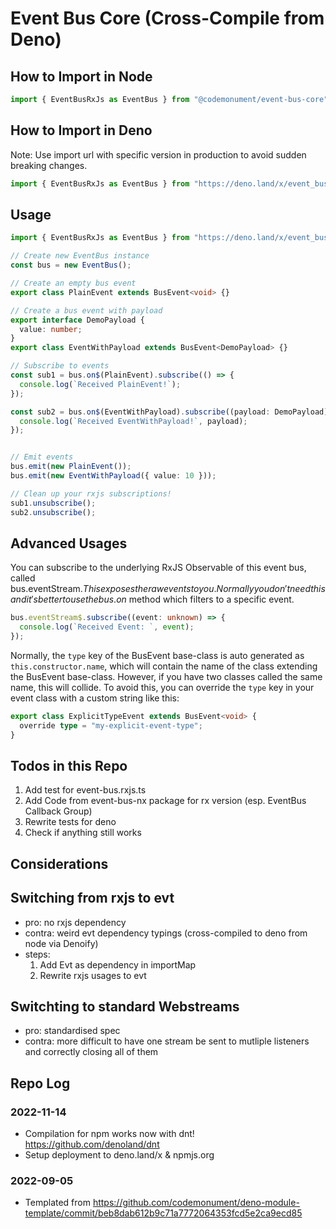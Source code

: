 # Event Bus Core (Cross-Compile from Deno) 

## How to Import in Node 

```ts
import { EventBusRxJs as EventBus } from "@codemonument/event-bus-core";
```

## How to Import in Deno

Note: Use import url with specific version in production to avoid sudden breaking changes.

```ts
import { EventBusRxJs as EventBus } from "https://deno.land/x/event_bus_core/mod.ts";
```

## Usage 

```ts 
import { EventBusRxJs as EventBus } from "https://deno.land/x/event_bus_core";

// Create new EventBus instance
const bus = new EventBus();

// Create an empty bus event
export class PlainEvent extends BusEvent<void> {}

// Create a bus event with payload
export interface DemoPayload {
  value: number;
}
export class EventWithPayload extends BusEvent<DemoPayload> {}

// Subscribe to events
const sub1 = bus.on$(PlainEvent).subscribe(() => {
  console.log(`Received PlainEvent!`);
});

const sub2 = bus.on$(EventWithPayload).subscribe((payload: DemoPayload) => {
  console.log(`Received EventWithPayload!`, payload);
});


// Emit events 
bus.emit(new PlainEvent());
bus.emit(new EventWithPayload({ value: 10 }));

// Clean up your rxjs subscriptions!
sub1.unsubscribe();
sub2.unsubscribe();

```

## Advanced Usages

You can subscribe to the underlying RxJS Observable of this event bus, called bus.eventStream$. 
This exposes the raw events to you. 
Normally you don't need this and it's better to use the bus.on$ method which filters to a specific event. 

```ts
bus.eventStream$.subscribe((event: unknown) => {
  console.log(`Received Event: `, event);
});
```

Normally, the `type` key of the BusEvent base-class is auto generated as `this.constructor.name`, which will contain the name of the class extending the BusEvent base-class. 
However, if you have two classes called the same name, this will collide. 
To avoid this, you can override the `type` key in your event class with a custom string like this: 

```ts
export class ExplicitTypeEvent extends BusEvent<void> {
  override type = "my-explicit-event-type";
}
```

## Todos in this Repo

1. Add test for event-bus.rxjs.ts 
2. Add Code from event-bus-nx package for rx version (esp. EventBus Callback Group)
3. Rewrite tests for deno 
4. Check if anything still works 

## Considerations

## Switching from rxjs to evt 
- pro: no rxjs dependency 
- contra: weird evt dependency typings (cross-compiled to deno from node via Denoify)
- steps: 
  1. Add Evt as dependency in importMap 
  2. Rewrite rxjs usages to evt 

## Switchting to standard Webstreams 
- pro: standardised spec 
- contra: more difficult to have one stream be sent to mutliple listeners and correctly closing all of them

## Repo Log 

### 2022-11-14 
- Compilation for npm works now with dnt! https://github.com/denoland/dnt
- Setup deployment to deno.land/x & npmjs.org

### 2022-09-05 
- Templated from https://github.com/codemonument/deno-module-template/commit/beb8dab612b9c71a7772064353fcd5e2ca9ecd85